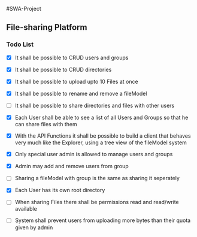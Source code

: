 #SWA-Project

## File-sharing Platform

### Todo List

- [x] It shall be possible to CRUD users and groups
- [x] It shall be possible to CRUD directories
- [x] It shall be possible to upload upto 10 Files at once
- [x] It shall be possible to rename and remove a fileModel
- [ ] It shall be possible to share directories and files with other users
- [x] Each User shall be able to see a list of all Users and Groups so that he can share files with them
- [x] With the API Functions it shall be possible to build a client that behaves very much like the Explorer, using a
  tree view of the fileModel system
- [x] Only special user admin is allowed to manage users and groups
- [x] Admin may add and remove users from group
- [ ] Sharing a fileModel with group is the same as sharing it seperately
- [x] Each User has its own root directory 
- [ ] When sharing Files there shall be permissions read and read/write available
- [ ] System shall prevent users from uploading more bytes than their quota given by admin

